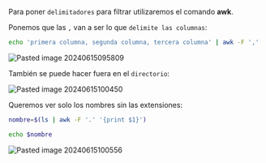 Para poner ``delimitadores`` para filtrar utilizaremos el comando **awk**.

Ponemos que las ``,`` van a ser lo que ``delimite las columnas``:

```Bash
echo 'primera columna, segunda columna, tercera columna' | awk -F ',' '{print $NF}'
```

![Pasted image 20240615095809](https://github.com/user-attachments/assets/80c2d736-b4f4-489d-b5ae-5f64f8b00a29)

También se puede hacer fuera en el ``directorio``:

![Pasted image 20240615100450](https://github.com/user-attachments/assets/ce2c15e2-3793-4aa4-9b0e-aadfcfc37488)

Queremos ver solo los nombres sin las extensiones:

```Bash
nombre=$(ls | awk -F '.' '{print $1}')
```

```Bash
echo $nombre
```

![Pasted image 20240615100556](https://github.com/user-attachments/assets/d992e69a-7659-4bcc-bddd-ab860a222640)
